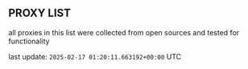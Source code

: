 ## PROXY LIST

all proxies in this list were collected from open sources and tested for functionality

last update: `2025-02-17 01:20:11.663192+00:00` UTC